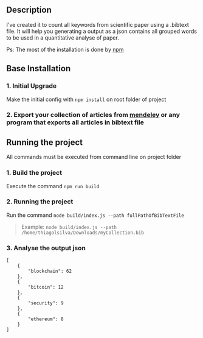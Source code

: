 ## Description
I've created it to count all keywords from scientific paper using a .bibtext file.
It will help you generating a output as a json contains all grouped words to be used in a quantitative analyse of paper.

Ps: The most of the installation is done by [npm](https://www.npmjs.com/)

## Base Installation

### 1. Initial Upgrade
Make the initial config with `npm install` on root folder of project

### 2. Export your collection of articles from [mendeley](https://blog.mendeley.com/tag/bibtex/) or any program that exports all articles in bibtext file

## Running the project
All commands must be executed from command line on project folder

### 1. Build the project
Execute the command `npm run build`

### 2. Running the project
Run the command `node build/index.js --path fullPathOfBibTextFile`
> Example:
`node build/index.js --path /home/thiagolsilva/Downloads/myCollection.bib`

### 3. Analyse the output json
```
[
    {
        "blockchain": 62
    },
    {
        "bitcoin": 12
    },
    {
        "security": 9
    },
    {
        "ethereum": 8
    }
]
```
